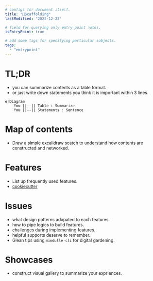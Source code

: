 ```yaml
---
# configs for document itself.
title: "🎉Scaffolding"
lastModified: "2022-12-23"

# field for querying only entry point notes.
isEntryPoint: true

# add some tags for specifying particular subjects.
tags:
  - "entrypoint"
---
```

# TL;DR
- you can summarize contents as a table format.
- or just write down statements you think it is important within 3 lines.
```mermaid
erDiagram
	You ||--|| Table : Summarize
	You ||--|| Statements : Sentence
```


# Map of contents
- Draw a simple excalidraw scatch to understand how contents are constructed and networked.

# Features
- List up frequently used features.
- [cookiecutter](https://cookiecutter.readthedocs.io/en/stable/#)

# Issues
- what design patterns adapated to each features.
- how to pipe logics to build features.
- challenges during implementing features.
- helpful supports deserve to remember.
- Glean tips using `mindulle-cli` for digital gardening.

# Showcases
- construct visual gallery to summarize your expriences.
